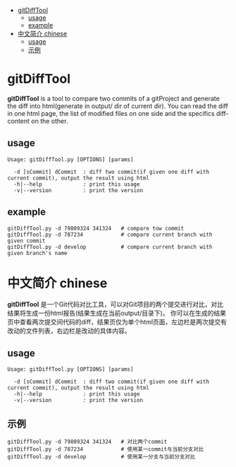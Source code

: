 <!-- TOC depthFrom:1 depthTo:6 withLinks:1 updateOnSave:1 orderedList:0 -->

- [gitDiffTool](#gitdifftool)
	- [usage](#usage)
	- [example](#example)
- [中文简介 chinese](#中文简介-chinese)
	- [usage](#usage)
	- [示例](#示例)

<!-- /TOC -->

# gitDiffTool

**gitDiffTool** is a tool to compare two commits of a gitProject and generate the diff into html(generate in output/ dir of current dir). 
You can read the diff in one html page, the list of modified files on one side and the specifics diff-content on the other.

## usage

```
Usage: gitDiffTool.py [OPTIONS] [params]

  -d [sCommit] dCommit  : diff two commit(if given one diff with current commit), output the result using html
  -h|--help             : print this usage
  -v|--version          : print the version
```

## example

```
gitDiffTool.py -d 79809324 341324   # compare tow commit
gitDiffTool.py -d 787234            # compare current branch with given commit
gitDiffTool.py -d develop           # compare current branch with given branch's name
```

# 中文简介 chinese

**gitDiffTool** 是一个Git代码对比工具，可以对Git项目的两个提交进行对比，对比结果将生成一份html报告(结果生成在当前output/目录下)。
你可以在生成的结果页中查看两次提交间代码的diff，结果页仅为单个html页面，左边栏是两次提交有改动的文件列表，右边栏是改动的具体内容。

## usage

```
Usage: gitDiffTool.py [OPTIONS] [params]

  -d [sCommit] dCommit  : diff two commit(if given one diff with current commit), output the result using html
  -h|--help             : print this usage
  -v|--version          : print the version
```

## 示例

```
gitDiffTool.py -d 79809324 341324   # 对比两个commit
gitDiffTool.py -d 787234            # 使用某一commit与当前分支对比
gitDiffTool.py -d develop           # 使用某一分支与当前分支对比
```
